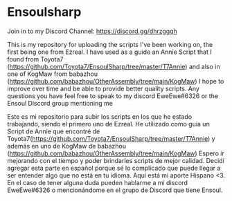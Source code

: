 # Ensoulsharp

Join in to my Discord Channel: https://discord.gg/dhrzggqh

This is my repository for uploading the scripts I've been working on, the first being one from Ezreal. I have used as a guide an Annie Script that I found from Toyota7 (https://github.com/Toyota7/EnsoulSharp/tree/master/T7Annie) and also in one of KogMaw from babazhou (https://github.com/babazhou/OtherAssembly/tree/main/KogMaw)
I hope to improve over time and be able to provide better quality scripts. Any questions you have feel free to speak to my discord EweEwe#6326 or the Ensoul Discord group mentioning me

Este es mi repositorio para subir los scripts en los que he estado trabajando, siendo el primero uno de Ezreal. He utilizado como guía un Script de Annie que encontré de Toyota7(https://github.com/Toyota7/EnsoulSharp/tree/master/T7Annie) y además en uno de KogMaw de babazhou (https://github.com/babazhou/OtherAssembly/tree/main/KogMaw)
Espero ir mejorando con el tiempo y poder brindarles scripts de mejor calidad. Decidí agregar esta parte en español porque sé lo complicado que puede llegar a ser entender algo que no está en tu idioma. Aquí está mi aporte Hispano <3. En el caso de tener alguna duda pueden hablarme a mi discord EweEwe#6326 o mencionándome en el grupo de Discord que tiene Ensoul.

